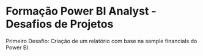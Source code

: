 <h1> Formação Power BI Analyst - Desafios de Projetos </h1> 

<div> Primeiro Desafio: Criação de um relatório com base na sample financials do Power BI. </div>
